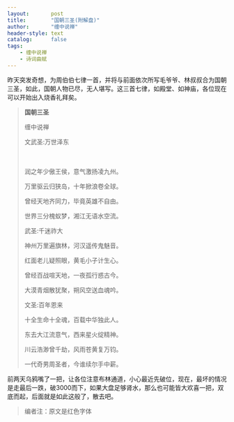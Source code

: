 ```yaml
---
layout:       post
title:        "国朝三圣(附解盘)"
author:       "缠中说禅"
header-style: text
catalog:      false
tags:
    - 缠中说禅
    - 诗词曲赋
---
```


昨天突发奇想，为周伯伯七律一首，并将与前面依次所写毛爷爷、林叔叔合为国朝三圣，如此，国朝人物已尽，无人堪写。这三首七律，如殿堂、如神庙，各位现在可以开始出入烧香礼拜矣。



> **国朝三圣**
>
> 
>
> 缠中说禅
>
> 
>
> 文武圣:万世泽东
>
> 　　　　
>
> 润之年少傲王侯，意气激扬凌九州。
>
> 万里驱云归狭岛，十年掀浪卷全球。
>
> 曾经天地齐同力，毕竟英雄不自由。
>
> 世界三分槐蚁梦，湘江无语水空流。
>
> 
>
>  武圣:千迷祚大
>
> 
>
>
> 神州万里遍旗林，河汉遥传鬼魅音。
>
> 红面老儿疑照眼，黄毛小子计生心。
>
> 曾经百战喧天地，一夜孤行惑古今。
>
> 大漠青烟散犹聚，朔风空送血魂吟。
>
> 
>
> 文圣:百年恩来
>
> 
>
> 十全生命十全魂，百载中华独此人。
>
> 东去大江流意气，西来星火绽精神。
>
> 川云浩渺曾千劫，风雨苍黄复万钧。
>
> 一代奇男周圣者，今谁续尔手中薪。



前两天乌鸦嘴了一把，让各位注意布林通道，小心最近先破位，现在，最坏的情况是走最后一跌，破3000而下，如果大盘足够肾水，那么也可能皆大欢喜一把，双底而起，后面就是如此这般了，散去吧。



> 编者注：原文是红色字体
